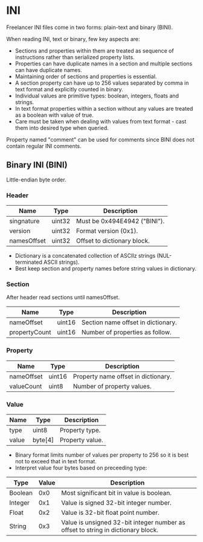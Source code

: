 # INI

Freelancer INI files come in two forms: plain-text and binary (BINI).

When reading INI, text or binary, few key aspects are:
* Sections and properties within them are treated as sequence of instructions rather than serialized property lists.
* Properties can have duplicate names in a section and multiple sections can have duplicate names.
* Maintaining order of sections and properties is essential.
* A section property can have up to 256 values separated by comma in text format and explicitly counted in binary.
* Individual values are primitive types: boolean, integers, floats and strings.
* In text format properties within a section without any values are treated as a boolean with value of true.
* Care must be taken when dealing with values from text format - cast them into desired type when queried.

Property named "comment" can be used for comments since BINI does not contain regular INI comments.

## Binary INI (BINI)

Little-endian byte order.

### Header

| Name        | Type   | Description                  |
| ----------- | ------ | ---------------------------- |
| singnature  | uint32 | Must be 0x494E4942 ("BINI"). |
| version     | uint32 | Format version (0x1).        |
| namesOffset | uint32 | Offset to dictionary block.  |

* Dictionary is a concatenated collection of ASCIIz strings (NUL-terminated ASCII strings).
* Best keep section and property names before string values in dictionary.

### Section

After header read sections until namesOffset.

| Name          | Type   | Description                        |
| ------------- | ------ | ---------------------------------- |
| nameOffset    | uint16 | Section name offset in dictionary. |
| propertyCount | uint16 | Number of properties as follow.    |

### Property

| Name       | Type   | Description                         |
| ---------- | ------ | ----------------------------------- |
| nameOffset | uint16 | Property name offset in dictionary. |
| valueCount | uint8  | Number of property values.          |

### Value

| Name  | Type    | Description     |
| ----- | ------- | --------------- |
| type  | uint8   | Property type.  |
| value | byte[4] | Property value. |

* Binary format limits number of values per property to 256 so it is best not to exceed that in text format.
* Interpret value four bytes based on preceeding type:

| Type    | Value | Description                                                                      |
| ------- | ----- | -------------------------------------------------------------------------------- |
| Boolean | 0x0   | Most significant bit in value is boolean.                                        |
| Integer | 0x1   | Value is signed 32-bit integer number.                                           |
| Float   | 0x2   | Value is 32-bit float point number.                                              |
| String  | 0x3   | Value is unsigned 32-bit integer number as offset to string in dictionary block. |